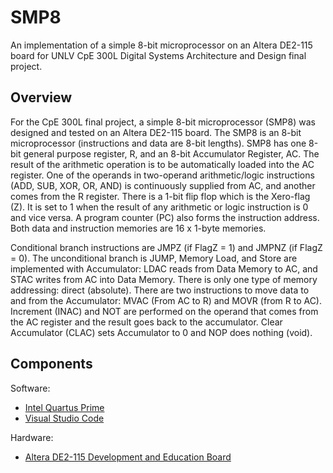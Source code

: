 # SMP8
An implementation of a simple 8-bit microprocessor on an Altera DE2-115 board for UNLV CpE 300L Digital Systems Architecture and Design final project.
## Overview
For the CpE 300L final project, a simple 8-bit microprocessor (SMP8) was designed and tested on an Altera DE2-115 board. The SMP8 is an 8-bit microprocessor (instructions and data are 8-bit lengths). SMP8 has one 8-bit general purpose register, R, and an 8-bit Accumulator Register, AC. The result of the arithmetic operation is to be automatically loaded into the AC register. One of the operands in two-operand arithmetic/logic instructions (ADD, SUB, XOR, OR, AND) is continuously supplied from AC, and another comes from the R register. There is a 1-bit flip flop which is the Xero-flag (Z). It is set to 1 when the result of any arithmetic or logic instruction is 0 and vice versa. A program counter (PC) also forms the instruction address. Both data and instruction memories are 16 x 1-byte memories. 

Conditional branch instructions are JMPZ (if FlagZ = 1) and JMPNZ (if FlagZ = 0). The unconditional branch is JUMP, Memory Load, and Store are implemented with Accumulator: LDAC reads from Data Memory to AC, and STAC writes from AC into Data Memory. There is only one type of memory addressing: direct (absolute). There are two instructions to move data to and from the Accumulator: MVAC (From AC to R) and MOVR (from R to AC). Increment (INAC) and NOT are performed on the operand that comes from the AC register and the result goes back to the accumulator. Clear Accumulator (CLAC) sets Accumulator to 0 and NOP does nothing (void).
## Components
Software:
- [Intel Quartus Prime](https://www.intel.com/content/www/us/en/products/details/fpga/development-tools/quartus-prime.html)
- [Visual Studio Code](https://code.visualstudio.com/)

Hardware:
- [Altera DE2-115 Development and Education Board](https://www.terasic.com.tw/cgi-bin/page/archive.pl?Language=English&CategoryNo=139&No=502&PartNo=2)
